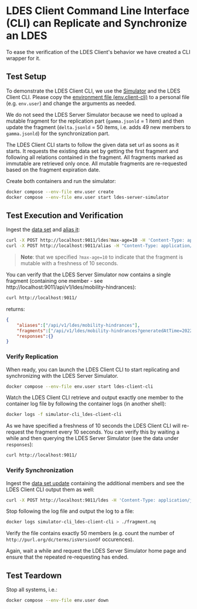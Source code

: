 # LDES Client Command Line Interface (CLI) can Replicate and Synchronize an LDES
To ease the verification of the LDES Client's behavior we have created a CLI wrapper for it.

## Test Setup
To demonstrate the LDES Client CLI, we use the [Simulator](../../ldes-server-simulator/README.md) and the LDES Client CLI. Please copy the [environment file (env.client-cli)](./env.client-cli) to a personal file (e.g. `env.user`) and change the arguments as needed.

We do not seed the LDES Server Simulator because we need to upload a mutable fragment for the replication part (`gamma.jsonld` = 1 item) and then update the fragment (`delta.jsonld` = 50 items, i.e. adds 49 new members to `gamma.jsonld`) for the synchronization part.

The LDES Client CLI starts to follow the given data set url as soons as it starts. It requests the existing data set by getting the first fragment and following all relations contained in the fragment. All fragments marked as immutable are retrieved only once. All mutable fragments are re-requested based on the fragment expiration date.

Create both containers and run the simulator:
```bash
docker compose --env-file env.user create
docker compose --env-file env.user start ldes-server-simulator
```

## Test Execution and Verification
Ingest the [data set](./data/gamma.jsonld) and [alias it](./create-alias.json):
```bash
curl -X POST http://localhost:9011/ldes?max-age=10 -H 'Content-Type: application/json-ld' -d '@data/gamma.jsonld'
curl -X POST http://localhost:9011/alias -H "Content-Type: application/json" -d '@create-alias.json'
```
> **Note**: that we specified `?max-age=10` to indicate that the fragment is mutable with a freshness of 10 seconds.

You can verify that the LDES Server Simulator now contains a single fragment (containing one member - see http://localhost:9011/api/v1/ldes/mobility-hindrances):
```bash
curl http://localhost:9011/
```
returns:
```json
{
    "aliases":["/api/v1/ldes/mobility-hindrances"],
    "fragments":["/api/v1/ldes/mobility-hindrances?generatedAtTime=2022-06-03T07:58:29.2Z"],
    "responses":{}
}
```

### Verify Replication
When ready, you can launch the LDES Client CLI to start replicating and synchronizing with the LDES Server Simulator.
```bash
docker compose --env-file env.user start ldes-client-cli
```

Watch the LDES Client CLI retrieve and output exactly one member to the container log file by following the container logs (in another shell):
```bash
docker logs -f simulator-cli_ldes-client-cli
```

As we have specified a freshness of 10 seconds the LDES Client CLI will re-request the fragment every 10 seconds. You can verify this by waiting a while and then querying the LDES Server Simulator (see the data under `responses`):
```bash
curl http://localhost:9011/
```

### Verify Synchronization
Ingest the [data set update](./data/delta.jsonld) containing the additional members and see the LDES Client CLI output them as well:
```bash
curl -X POST http://localhost:9011/ldes -H 'Content-Type: application/json-ld' -d '@data/delta.jsonld'
```

Stop following the log file and output the log to a file:
```bash
docker logs simulator-cli_ldes-client-cli > ./fragment.nq
```

Verify the file contains exactly 50 members (e.g. count the number of `http://purl.org/dc/terms/isVersionOf` occurences).

Again, wait a while and request the LDES Server Simulator home page and ensure that the repeated re-requesting has ended.

## Test Teardown
Stop all systems, i.e.:
```bash
docker compose --env-file env.user down
```
